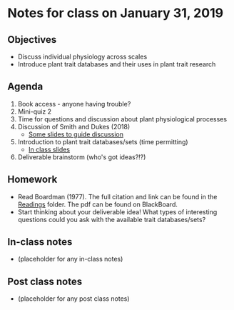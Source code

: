 # Notes for class on January 31, 2019

## Objectives
* Discuss individual physiology across scales
* Introduce plant trait databases and their uses in plant trait research

## Agenda
1. Book access - anyone having trouble?
2. Mini-quiz 2
3. Time for questions and discussion about plant physiological processes
4. Discussion of Smith and Dukes (2018)
	- [Some slides to guide discussion](../Readings/Discussion_slides/week2_Smith2018.pdf)
5. Introduction to plant trait databases/sets (time permitting)
	- [In class slides](../Tools/trait_data/accessing_trait_data.pdf)
6. Deliverable brainstorm (who's got ideas?!?)

## Homework
* Read Boardman (1977). The full citation and link can be found in the 
[Readings](../Readings) folder. The pdf can be found on BlackBoard.
* Start thinking about your deliverable idea!
What types of interesting questions could you ask with the available trait databases/sets?

## In-class notes
* (placeholder for any in-class notes)

## Post class notes
* (placeholder for any post class notes)